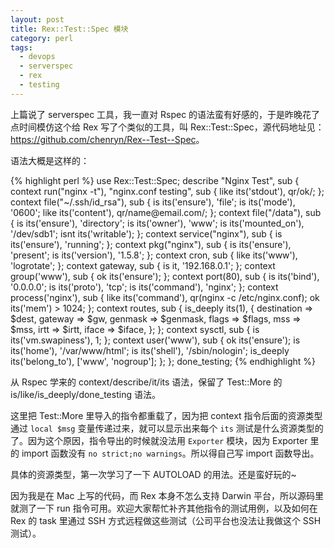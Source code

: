 ```yaml
---
layout: post
title: Rex::Test::Spec 模块
category: perl
tags:
  - devops
  - serverspec
  - rex
  - testing
---
```


上篇说了 serverspec 工具，我一直对 Rspec 的语法蛮有好感的，于是昨晚花了点时间模仿这个给 Rex 写了个类似的工具，叫 Rex::Test::Spec，源代码地址见：<https://github.com/chenryn/Rex--Test--Spec>。

语法大概是这样的：

{% highlight perl %}
    use Rex::Test::Spec;
    describe "Nginx Test", sub {
        context run("nginx -t"), "nginx.conf testing", sub {
            like its('stdout'), qr/ok/;
        };
        context file("~/.ssh/id_rsa"), sub {
            is its('ensure'), 'file';
            is its('mode'), '0600';
            like its('content'), qr/name\@email\.com/;
        };
        context file("/data"), sub {
            is its('ensure'), 'directory';
            is its('owner'), 'www';
            is its('mounted_on'), '/dev/sdb1';
            isnt its('writable');
        };
        context service("nginx"), sub {
            is its('ensure'), 'running';
        };
        context pkg("nginx"), sub {
            is its('ensure'), 'present';
            is its('version'), '1.5.8';
        };
        context cron, sub {
            like its('www'), 'logrotate';
        };
        context gateway, sub {
            is it, '192.168.0.1';
        };
        context group('www'), sub {
            ok its('ensure');
        };
        context port(80), sub {
            is its('bind'), '0.0.0.0';
            is its('proto'), 'tcp';
            is its('command'), 'nginx';
        };
        context process('nginx'), sub {
            like its('command'), qr(nginx -c /etc/nginx.conf);
            ok its('mem') > 1024;
        };
        context routes, sub {
            is_deeply its(1), {
                destination => $dest,
                gateway     => $gw,
                genmask     => $genmask,
                flags       => $flags,
                mss         => $mss,
                irtt        => $irtt,
                iface       => $iface,
            };
        };
        context sysctl, sub {
            is its('vm.swapiness'), 1;
        };
        context user('www'), sub {
            ok its('ensure');
            is its('home'), '/var/www/html';
            is its('shell'), '/sbin/nologin';
            is_deeply its('belong_to'), ['www', 'nogroup'];
        };
    };
    done_testing;
{% endhighlight %}

从 Rspec 学来的 context/describe/it/its 语法，保留了 Test::More 的 is/like/is_deeply/done_testing 语法。

这里把 Test::More 里导入的指令都重载了，因为把 context 指令后面的资源类型通过 `local $msg` 变量传递过来，就可以显示出来每个 `its` 测试是什么资源类型的了。因为这个原因，指令导出的时候就没法用 `Exporter` 模块，因为 Exporter 里的 import 函数没有 `no strict;no warnings`。所以得自己写 import 函数导出。

具体的资源类型，第一次学习了一下 AUTOLOAD 的用法。还是蛮好玩的~

因为我是在 Mac 上写的代码，而 Rex 本身不怎么支持 Darwin 平台，所以源码里就测了一下 run 指令可用。欢迎大家帮忙补齐其他指令的测试用例，以及如何在 Rex 的 task 里通过 SSH 方式远程做这些测试（公司平台也没法让我做这个 SSH 测试）。
